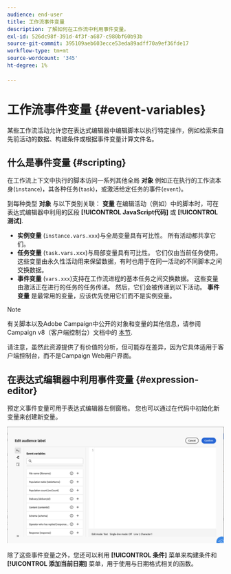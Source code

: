 ```yaml
---
audience: end-user
title: 工作流事件变量
description: 了解如何在工作流中利用事件变量。
exl-id: 526dc98f-391d-4f3f-a687-c980bf60b93b
source-git-commit: 395109aeb603ecce53eda89adff70a9ef36fde17
workflow-type: tm+mt
source-wordcount: '345'
ht-degree: 1%

---
```


# 工作流事件变量 {#event-variables}

某些工作流活动允许您在表达式编辑器中编辑脚本以执行特定操作，例如检索来自先前活动的数据、构建条件或根据事件变量计算文件名。

## 什么是事件变量 {#scripting}

在工作流上下文中执行的脚本访问一系列其他全局 **对象** 例如正在执行的工作流本身(`ìnstance`)，其各种任务(`task`)，或激活给定任务的事件(`event`)。

到每种类型 **对象** 与以下类别关联： **变量** 在编辑活动（例如）中的脚本时，可在表达式编辑器中利用的区段 **[!UICONTROL JavaScript代码]** 或 **[!UICONTROL 测试]**.

* **实例变量** (`instance.vars.xxx`)与全局变量具有可比性。 所有活动都共享它们。
* **任务变量** (`task.vars.xxx`)与局部变量具有可比性。 它们仅由当前任务使用。 这些变量由永久性活动用来保留数据，有时也用于在同一活动的不同脚本之间交换数据。
* **事件变量** (`vars.xxx`)支持在工作流进程的基本任务之间交换数据。 这些变量由激活正在进行的任务的任务传递。 然后，它们会被传递到以下活动。 **事件变量** 是最常用的变量，应该优先使用它们而不是实例变量。

>[!NOTE]
>
>有关脚本以及Adobe Campaign中公开的对象和变量的其他信息，请参阅Campaign v8（客户端控制台）文档中的 [本节](https://experienceleague.adobe.com/en/docs/campaign/automation/workflows/advanced-management/javascript-scripts-and-templates).
>
>请注意，虽然此资源提供了有价值的分析，但可能存在差异，因为它具体适用于客户端控制台，而不是Campaign Web用户界面。

## 在表达式编辑器中利用事件变量 {#expression-editor}

预定义事件变量可用于表达式编辑器左侧窗格。 您也可以通过在代码中初始化新变量来创建新变量。

![](assets/event-variables.png)

除了这些事件变量之外，您还可以利用 **[!UICONTROL 条件]** 菜单来构建条件和 **[!UICONTROL 添加当前日期]** 菜单，用于使用与日期格式相关的函数。
